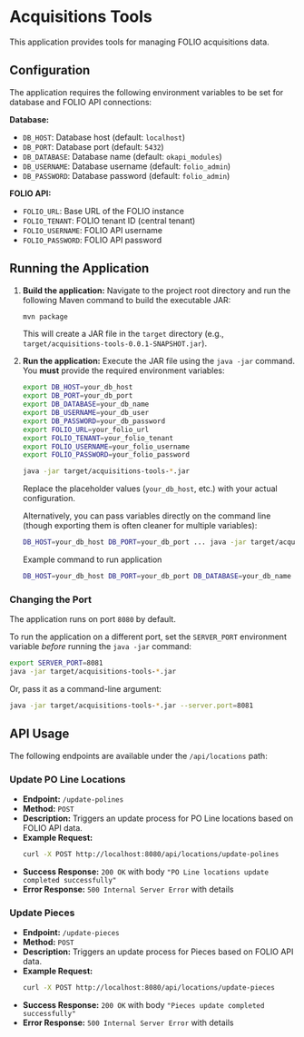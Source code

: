 # Acquisitions Tools

This application provides tools for managing FOLIO acquisitions data.

## Configuration

The application requires the following environment variables to be set for database and FOLIO API connections:

**Database:**

- `DB_HOST`: Database host (default: `localhost`)
- `DB_PORT`: Database port (default: `5432`)
- `DB_DATABASE`: Database name (default: `okapi_modules`)
- `DB_USERNAME`: Database username (default: `folio_admin`)
- `DB_PASSWORD`: Database password (default: `folio_admin`)

**FOLIO API:**

- `FOLIO_URL`: Base URL of the FOLIO instance
- `FOLIO_TENANT`: FOLIO tenant ID (central tenant)
- `FOLIO_USERNAME`: FOLIO API username
- `FOLIO_PASSWORD`: FOLIO API password

## Running the Application

1. **Build the application:**
   Navigate to the project root directory and run the following Maven command to build the executable JAR:

   ```bash
   mvn package
   ```

   This will create a JAR file in the `target` directory (e.g., `target/acquisitions-tools-0.0.1-SNAPSHOT.jar`).

2. **Run the application:**
   Execute the JAR file using the `java -jar` command. You **must** provide the required environment variables:

   ```bash
   export DB_HOST=your_db_host
   export DB_PORT=your_db_port
   export DB_DATABASE=your_db_name
   export DB_USERNAME=your_db_user
   export DB_PASSWORD=your_db_password
   export FOLIO_URL=your_folio_url
   export FOLIO_TENANT=your_folio_tenant
   export FOLIO_USERNAME=your_folio_username
   export FOLIO_PASSWORD=your_folio_password

   java -jar target/acquisitions-tools-*.jar
   ```

   Replace the placeholder values (`your_db_host`, etc.) with your actual configuration.

   Alternatively, you can pass variables directly on the command line (though exporting them is often cleaner for
   multiple variables):

   ```bash
   DB_HOST=your_db_host DB_PORT=your_db_port ... java -jar target/acquisitions-tools-*.jar
   ```

   Example command to run application

   ```bash
   DB_HOST=your_db_host DB_PORT=your_db_port DB_DATABASE=your_db_name DB_USERNAME=your_db_user DB_PASSWORD=your_db_password FOLIO_URL=your_folio_url FOLIO_TENANT=your_folio_tenant FOLIO_USERNAME=your_folio_username FOLIO_PASSWORD=your_folio_password java -jar target/acquisitions-tools-1.0.0-SNAPSHOT.jar
   ```

### Changing the Port

The application runs on port `8080` by default.

To run the application on a different port, set the `SERVER_PORT` environment variable _before_ running the `java -jar`
command:

```bash
export SERVER_PORT=8081
java -jar target/acquisitions-tools-*.jar
```

Or, pass it as a command-line argument:

```bash
java -jar target/acquisitions-tools-*.jar --server.port=8081
```

## API Usage

The following endpoints are available under the `/api/locations` path:

### Update PO Line Locations

- **Endpoint:** `/update-polines`
- **Method:** `POST`
- **Description:** Triggers an update process for PO Line locations based on FOLIO API data.
- **Example Request:**
  ```bash
  curl -X POST http://localhost:8080/api/locations/update-polines
  ```
- **Success Response:** `200 OK` with body `"PO Line locations update completed successfully"`
- **Error Response:** `500 Internal Server Error` with details

### Update Pieces

- **Endpoint:** `/update-pieces`
- **Method:** `POST`
- **Description:** Triggers an update process for Pieces based on FOLIO API data.
- **Example Request:**
  ```bash
  curl -X POST http://localhost:8080/api/locations/update-pieces
  ```
- **Success Response:** `200 OK` with body `"Pieces update completed successfully"`
- **Error Response:** `500 Internal Server Error` with details

